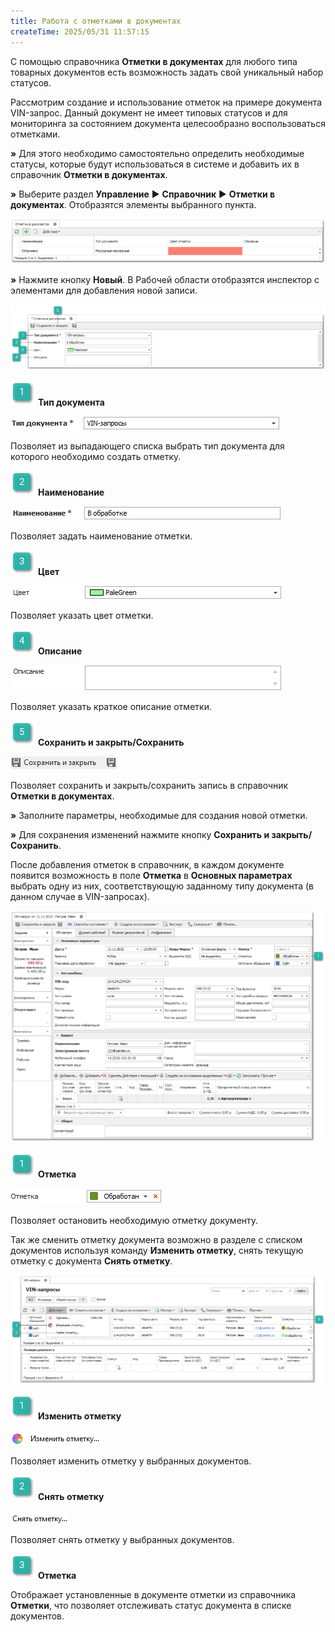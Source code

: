 ```yaml
---
title: Работа с отметками в документах
createTime: 2025/05/31 11:57:15
---
```

С помощью справочника **Отметки в документах** для любого типа товарных документов есть возможность задать свой уникальный набор статусов.

Рассмотрим создание и использование отметок на примере документа VIN-запрос. Данный документ не имеет типовых статусов и для мониторинга за состоянием документа целесообразно воспользоваться отметками.

**»** Для этого необходимо самостоятельно определить необходимые статусы, которые будут использоваться в системе и добавить их в справочник **Отметки в документах**.

**»** Выберите раздел **Управление** ► **Справочник** ► **Отметки в документах**. Отобразятся элементы выбранного пункта. 

![](../../assets/work/two/146.png)

**»** Нажмите кнопку **Новый**. В Рабочей области отобразятся инспектор с элементами для добавления новой записи.

![](../../assets/work/two/147.png)

![](../../assets/work/two/006.png) **Тип документа**

![](../../assets/work/two/148.png)

Позволяет из выпадающего списка выбрать тип документа для которого необходимо создать отметку.

![](../../assets/work/two/008.png) **Наименование**

![](../../assets/work/two/149.png)

Позволяет задать наименование отметки.

![](../../assets/work/two/009.png) **Цвет**

![](../../assets/work/two/150.png)

Позволяет указать цвет отметки.

![](../../assets/work/two/010.png) **Описание**

![](../../assets/work/two/151.png)

Позволяет указать краткое описание отметки.

![](../../assets/work/two/011.png) **Сохранить и закрыть/Сохранить** 

![](../../assets/work/two/152.png)

Позволяет сохранить и закрыть/сохранить запись в справочник **Отметки в документах**.

**»** Заполните параметры, необходимые для создания новой отметки.

**»** Для сохранения изменений нажмите кнопку **Сохранить и закрыть/Сохранить**. 

После добавления отметок в справочник, в каждом документе появится возможность в поле **Отметка** в **Основных параметрах** выбрать одну из них, соответствующую заданному типу документа (в данном случае в VIN-запросах).

![](../../assets/work/two/153.png)

![](../../assets/work/two/006.png) **Отметка**

![](../../assets/work/two/154.png)

Позволяет остановить необходимую отметку документу.

Так же сменить отметку документа возможно в разделе с списком документов используя команду **Изменить отметку**, снять текущую отметку с документа **Снять отметку**.

![](../../assets/work/two/155.png)

![](../../assets/work/two/006.png) **Изменить отметку**

![](../../assets/work/two/156.png)

Позволяет изменить отметку у выбранных документов.

![](../../assets/work/two/008.png) **Снять отметку**

![](../../assets/work/two/157.png)

Позволяет снять отметку у выбранных документов.

![](../../assets/work/two/009.png) **Отметка**

Отображает установленные в документе отметки из справочника **Отметки**, что позволяет отслеживать статус документа в списке документов.